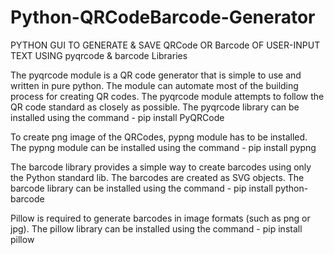 # Python-QRCodeBarcode-Generator
PYTHON GUI TO GENERATE &amp; SAVE QRCode OR Barcode OF USER-INPUT TEXT USING pyqrcode &amp; barcode Libraries

The pyqrcode module is a QR code generator that is simple to use and written in pure python. The module can automate most of the building process for creating QR codes. The pyqrcode module attempts to follow the QR code standard as closely as possible.
The pyqrcode library can be installed using the command - pip install PyQRCode

To create png image of the QRCodes, pypng module has to be installed. 
The pypng module can be installed using the command - pip install pypng

The barcode library provides a simple way to create barcodes using only the Python standard lib. The barcodes are created as SVG objects.
The barcode library can be installed using the command - pip install python-barcode

Pillow is required to generate barcodes in image formats (such as png or jpg).
The pillow library can be installed using the command - pip install pillow
